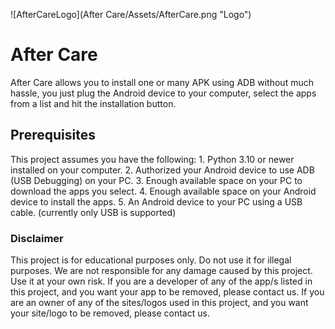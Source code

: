 ﻿![AfterCareLogo](After Care/Assets/AfterCare.png "Logo")

# After Care
 After Care allows you to install one or many APK using ADB without much hassle, you just plug the Android device to your computer, select the apps from a list and hit the installation button.

## Prerequisites

This project assumes you have the following:
    1. Python 3.10 or newer installed on your computer.
    2. Authorized your Android device to use ADB (USB Debugging) on your PC.
    3. Enough available space on your PC to download the apps you select.
    4. Enough available space on your Android device to install the apps.
    5. An Android device to your PC using a USB cable. (currently only USB is supported)


### Disclaimer

This project is for educational purposes only. Do not use it for illegal purposes. We are not responsible for any damage caused by this project. Use it at your own risk.
If you are a developer of any of the app/s listed in this project, and you want your app to be removed, please contact us.
If you are an owner of any of the sites/logos used in this project, and you want your site/logo to be removed, please contact us.
